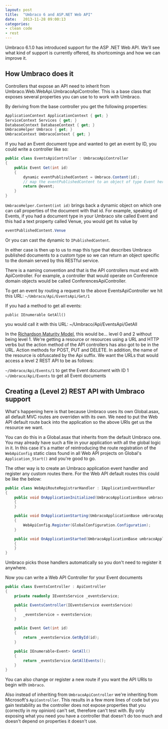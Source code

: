 ```yaml
---
layout: post
title:  "Umbraco 6 and ASP.NET Web API"
date:   2013-11-28 09:00:13
categories:
- clean code
- rest
---
```


Umbraco 6.1.0 has introduced support for the ASP .NET Web API. We'll see what kind of support is currently offered, its shortcomings and how we can improve it.

## How Umbraco does it
Controllers that expose an API need to inherit from Umbraco.Web.WebApi.UmbracoApiController. This is a base class that exposes several properties you can use to to work with Umbraco.

By deriving from the base controller you get the following properties:

```csharp
ApplicationContext ApplicationContext { get; }
ServiceContext Services { get; }
DatabaseContext DatabaseContext { get; }
UmbracoHelper Umbraco { get; }
UmbracoContext UmbracoContext { get; }
```
If you had an Event document type and wanted to get an event by ID, you could write a controller like so:

```csharp
public class EventsApiController : UmbracoApiController
{
    public Event Get(int id)
    {
        dynamic eventPublishedContent = Umbraco.Content(id);
        // map the eventPublishedContent to an object of type Event here
        return @event;
    }
}
```

```UmbracoHelper.Content(int id)``` brings back a dynamic object on which one can call properties of the document with that id. For example, speaking of Events, if you had a document type in your Umbraco site called Event and this had a text property called Venue, you would get its value by

```csharp
eventPublishedContent.Venue
```

Or you can cast the dynamic to ```IPublishedContent```.

In either case is then up to us to map this type that describes Umbraco published documents to a custom type so we can return an object specific to the domain served by this RESTful service.

There is a naming convention and that is the API controllers must end with ApiController. For example, a controller that would operate on Conference domain objects would be called ConferencesApiController.

To get an event by routing a request to the above EventsApiController we hit this URL:
```~/Umbraco/Api/EventsApi/Get/1```

If you had a method to get all events:

```public IEnumerable GetAll()```

you would call it with this URL:
~/Umbraco/Api/EventsApi/GetAll

In the [Richardson Maturity Model](http://martinfowler.com/articles/richardsonMaturityModel.html), this would be... level 0 and 2 without being level 1. We're getting a resource or resources using a URL and HTTP verbs but the action method of the API controllers has also got to be in the URL. Action methods for POST, PUT and DELETE. In addition, the name of the resource is obfuscated by the Api suffix. We want the URLs that would access a level 2 REST API to be as follows:

```~/Umbraco/Api/Events/1``` to get the Event document with ID 1
```~/Umbraco/Api/Events``` to get all Event documents

## Creating a (Level 2) REST API with Umbraco support
What's happening here is that because Umbraco uses its own Global.asax, all default MVC routes are overriden with its own. We need to put the Web API default route back into the application so the above URIs get us the resource we want.

You can do this in a Global.asax that inherits from the default Umbraco one. You may already have such a file in your application with all the global logic in it. In this case it's a matter of reintroducing the route registration of the ```WebApiConfig``` static class found in all Web API projects on Global's ```Application_Start()``` and you're good to go.

The other way is to create an Umbraco application event handler and register any custom routes there. For the Web API default routes this could be like the below:

```csharp
public class WebApiRouteRegistrarHandler : IApplicationEventHandler
{
    public void OnApplicationInitialized(UmbracoApplicationBase umbracoApplication, ApplicationContext applicationContext)
    {
    }

    public void OnApplicationStarting(UmbracoApplicationBase umbracoApplication, ApplicationContext applicationContext)
    {
        WebApiConfig.Register(GlobalConfiguration.Configuration);
    }

    public void OnApplicationStarted(UmbracoApplicationBase umbracoApplication, ApplicationContext applicationContext)
    {
    }
}
```

Umbraco picks those handlers automatically so you don't need to register it anywhere.

Now you can write a Web API Controller for your Event documents

```csharp
public class EventsController : ApiController
{
    private readonly IEventsService _eventsService;

    public EventsController(IEventsService eventsService)
    {
        _eventsService = eventsService;
    }

    public Event Get(int id)
    {
        return _eventsService.GetById(id);
    }

    public IEnumerable<Event> GetAll()
    {
        return _eventsService.GetAllEvents();
    }
}
```
You can also change or register a new route if you want the API URIs to begin with ```Umbraco```.

Also instead of inheriting from ```UmbracoApiController``` we're inheriting from Microsoft's ```ApiController```. This results in a few more lines of code but you gain testability as the controller does not expose properties that you (correctly in my opinion) can't set, therefore can't test with. By only exposing what you need you have a controller that doesn't do too much and doesn't depend on properties it doesn't use.